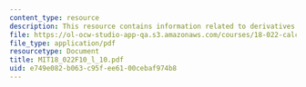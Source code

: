 ```yaml
---
content_type: resource
description: This resource contains information related to derivatives.
file: https://ol-ocw-studio-app-qa.s3.amazonaws.com/courses/18-022-calculus-of-several-variables-fall-2010/e749e082b063c95fee6100cebaf974b8_MIT18_022F10_l_10.pdf
file_type: application/pdf
resourcetype: Document
title: MIT18_022F10_l_10.pdf
uid: e749e082-b063-c95f-ee61-00cebaf974b8
---
```

